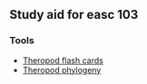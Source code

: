 ## Study aid for easc 103

### Tools
- [Theropod flash cards](https://dsafa.github.io/easc103/flashcards)
- [Theropod phylogeny](https://dsafa.github.io/easc103/phylogeny)